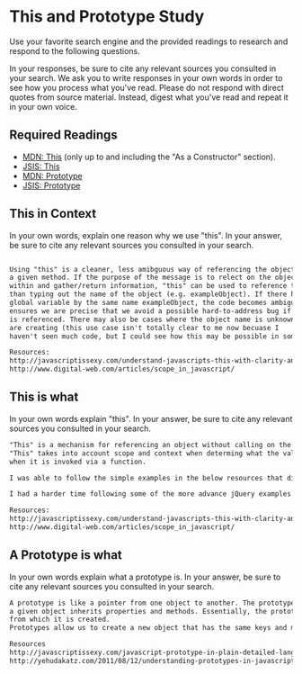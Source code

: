 # This and Prototype Study

Use your favorite search engine and the provided readings to research and
respond to the following questions.

In your responses, be sure to cite any relevant sources you consulted in your
search. We ask you to write responses in your own words in order to see how you
process what you've read. Please do not respond with direct quotes from source
material. Instead, digest what you've read and repeat it in your own voice.

## Required Readings

-   [MDN: This](https://developer.mozilla.org/en-US/docs/Web/JavaScript/Reference/Operators/this)
(only up to and including the "As a Constructor" section).
-   [JSIS: This](http://javascriptissexy.com/understand-javascripts-this-with-clarity-and-master-it/)
-   [MDN: Prototype](https://developer.mozilla.org/en-US/docs/Learn/JavaScript/Objects/Object_prototypes)
-   [JSIS: Prototype](http://javascriptissexy.com/javascript-prototype-in-plain-detailed-language/)

## This in Context

In your own words, explain one reason why we use "this". In your answer, be
sure to cite any relevant sources you consulted in your search.

```md

Using "this" is a cleaner, less amibguous way of referencing the object associated with
a given method. If the purpose of the message is to relect on the object it is contained
within and gather/return information, "this" can be used to reference the object rather
than typing out the name of the object (e.g. exampleObject). If there happened to be a
global variable by the same name exampleObject, the code becomes ambiguous. Using "this"
ensures we are precise that we avoid a possible hard-to-address bug if the global object
is referenced. There may also be cases where the object name is unknown for a method we
are creating (this use case isn't totally clear to me now becuase I
haven't seen much code, but I could see how this may be possible in some scenarios).

Resources:
http://javascriptissexy.com/understand-javascripts-this-with-clarity-and-master-it/
http://www.digital-web.com/articles/scope_in_javascript/

```

## This is what

In your own words explain "this".  In your answer, be
sure to cite any relevant sources you consulted in your search.

```md
"This" is a mechanism for referencing an object without calling on the object by its name.
"This" takes into account scope and context when determing what the value of "this" will be
when it is invoked via a function.

I was able to follow the simple examples in the below resources that discussed local/global scope and how "this" changes value if the same method is used on a global object using the apply() method.

I had a harder time following some of the more advance jQuery examples and nested functions because we haven't seen that yet.

Resources:
http://javascriptissexy.com/understand-javascripts-this-with-clarity-and-master-it/
http://www.digital-web.com/articles/scope_in_javascript/
```

## A Prototype is what

In your own words explain what a prototype is.  In your answer, be
sure to cite any relevant sources you consulted in your search.

```md
A prototype is like a pointer from one object to another. The prototype is the object from which
a given object inherits properties and methods. Essentially, the prototype of an object is the parent
from which it is created.
Prototypes allow us to create a new object that has the same keys and methods as another.

Resources
http://javascriptissexy.com/javascript-prototype-in-plain-detailed-language/
http://yehudakatz.com/2011/08/12/understanding-prototypes-in-javascript/
```
